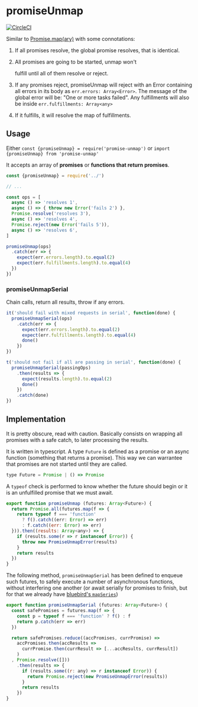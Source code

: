 
# promiseUnmap

[![CircleCI](https://circleci.com/gh/jsdario/promise-unmap.svg?style=svg)](https://circleci.com/gh/jsdario/promise-unmap)

Similar to [Promise.map(ary)](http://bluebirdjs.com/docs/api/promise.map.html) with some connotations:

1. If all promises resolve, the global promise resolves,
   that is identical.
2. All promises are going to be started, unmap won't

   fulfill until all of them resolve or reject.
3. If any promises reject, promiseUnmap will reject
   with an Error containing all errors in its body
   as `err.errors: Array<Error>`. The message of the global
   error will be: "One or more tasks failed". Any fulfillments
   will also be inside `err.fulfillments: Array<any>`
4. If it fulfills, it will resolve the map of fulfillments.

## Usage

Either `const {promiseUnmap} = require('promise-unmap')` or `import {promiseUnmap} from 'promise-unmap'`

It accepts an array of **promises** or **functions that return promises**.

```javascript
const {promiseUnmap} = require('../')

// ...

const ops = [
  async () => 'resolves 1',
  async () => { throw new Error('fails 2') },
  Promise.resolve('resolves 3'),
  async () => 'resolves 4',
  Promise.reject(new Error('fails 5')),
  async () => 'resolves 6',
]

promiseUnmap(ops)
  .catch(err => {
    expect(err.errors.length).to.equal(2)
    expect(err.fulfillments.length).to.equal(4)
  })
})
```

### promiseUnmapSerial

Chain calls, return all results, throw if any errors.

```javascript
it('should fail with mixed requests in serial', function(done) {
  promiseUnmapSerial(ops)
    .catch(err => {
      expect(err.errors.length).to.equal(2)
      expect(err.fulfillments.length).to.equal(4)
      done()
    })
})

t('should not fail if all are passing in serial', function(done) {
  promiseUnmapSerial(passingOps)
    .then(results => {
      expect(results.length).to.equal(2)
      done()
    })
    .catch(done)
})
```

## Implementation

It is pretty obscure, read with caution. Basically consists
on wrapping all promises with a safe catch, to later processing
the results.

It is written in typescript. A type `Future` is defined as a promise
or an async function (something that returns a promise). This way
we can warrantee that promises are not started until they are called.

```javascript
type Future = Promise | () => Promise
```

A `typeof` check is performed to know whether the future should
begin or it is an unfulfilled promise that we must await.

```javascript
export function promiseUnmap (futures: Array<Future>) {
  return Promise.all(futures.map(f => {
    return typeof f === 'function'
      ? f().catch((err: Error) => err)
      : f.catch((err: Error) => err)
  })).then((results: Array<any>) => {
    if (results.some(r => r instanceof Error)) {
      throw new PromiseUnmapError(results)
    }
    return results
  })
}
```

The following method, `promiseUnmapSerial` has been defined to enqueue such futures,
to safely execute a number of asynchronous functions, without interfering one another
(or await serially for promises to finish, but for that we already have
[bluebird's `mapSeries`](http://bluebirdjs.com/docs/api/promise.mapseries.html))

```javascript
export function promiseUnmapSerial (futures: Array<Future>) {
  const safePromises = futures.map(f => {
    const p = typeof f === 'function' ? f() : f
    return p.catch(err => err)
  })

  return safePromises.reduce((accPromises, currPromise) =>
    accPromises.then(accResults => 
      currPromise.then(currResult => [...accResults, currResult])
    )
  , Promise.resolve([]))
    .then(results => {
      if (results.some((r: any) => r instanceof Error)) {
        return Promise.reject(new PromiseUnmapError(results))
      }
      return results
    })
}
```
